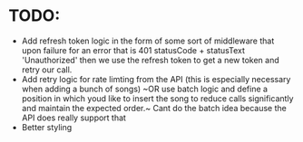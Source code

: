 # TODO:

- Add refresh token logic in the form of some sort of middleware that upon failure for an error that is 401 statusCode + statusText 'Unauthorized' then we use the refresh token to get a new token and retry our call.
- Add retry logic for rate limting from the API (this is especially necessary when adding a bunch of songs) ~OR use batch logic and define a position in which youd like to insert the song to reduce calls significantly and maintain the expected order.~ Cant do the batch idea because the API does really support that
- Better styling
